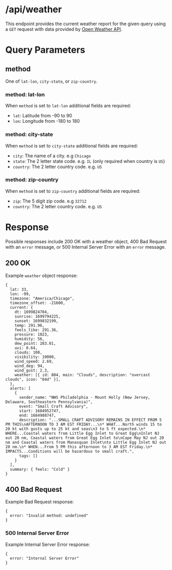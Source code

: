 # /api/weather

This endpoint provides the current weather report for the given query using a `GET` request
with data provided by [Open Weather API](https://openweathermap.org/api/).

# Query Parameters

## method

One of `lat-lon`, `city-state`, or `zip-country`.

### method: lat-lon

When `method` is set to `lat-lon` additional fields are required:

- `lat`: Latitude from -90 to 90
- `lon`: Longitude from -180 to 180

### method: city-state

When `method` is set to `city-state` additional fields are required:

- `city`: The name of a city. e.g `Chicago`
- `state`: The 2 letter state code. e.g. `IL` (only required when country is `US`)
- `country`: The 2 letter country code. e.g. `US`

### method: zip-country

When `method` is set to `zip-country` additional fields are required:

- `zip`: The 5 digit zip code. e.g `32712`
- `country`: The 2 letter country code. e.g. `US`

# Response

Possible responses include 200 OK with a weather object,
400 Bad Request with an `error` message, or
500 Internal Server Error with an `error` message.

## 200 OK

Example `weather` object response:

```
{
  lat: 33,
  lon: -99,
  timezone: "America/Chicago",
  timezone_offset: -21600,
  current: {
    dt: 1699824704,
    sunrise: 1699794225,
    sunset: 1699832199,
    temp: 291.96,
    feels_like: 291.36,
    pressure: 1023,
    humidity: 56,
    dew_point: 283.01,
    uvi: 0.64,
    clouds: 100,
    visibility: 10000,
    wind_speed: 2.69,
    wind_deg: 94,
    wind_gust: 2.3,
    weather: [{ id: 804, main: "Clouds", description: "overcast clouds", icon: "04d" }],
  },
  alerts: [
    {
      sender_name: "NWS Philadelphia - Mount Holly (New Jersey, Delaware, Southeastern Pennsylvania)",
      event: "Small Craft Advisory",
      start: 1684952747,
      end: 1684988747,
      description: "...SMALL CRAFT ADVISORY REMAINS IN EFFECT FROM 5 PM THIS\nAFTERNOON TO 3 AM EST FRIDAY...\n* WHAT...North winds 15 to 20 kt with gusts up to 25 kt and seas\n3 to 5 ft expected.\n* WHERE...Coastal waters from Little Egg Inlet to Great Egg\nInlet NJ out 20 nm, Coastal waters from Great Egg Inlet to\nCape May NJ out 20 nm and Coastal waters from Manasquan Inlet\nto Little Egg Inlet NJ out 20 nm.\n* WHEN...From 5 PM this afternoon to 3 AM EST Friday.\n* IMPACTS...Conditions will be hazardous to small craft.",
      tags: []
    }
  ],
  summary: { feels: "Cold" }
}
```

## 400 Bad Request

Example Bad Request response:

```
{
  error: "Invalid method: undefined"
}
```

### 500 Internal Server Error

Example Internal Server Error response:

```
{
  error: "Internal Server Error"
}
```
